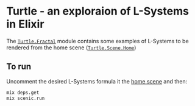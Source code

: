 # Turtle - an exploraion of L-Systems in Elixir

The [`Turtle.Fractal`](./lib/turtle/fractal.ex) module contains some examples of L-Systems to be rendered 
from the home scene ([`Turtle.Scene.Home`](./lib/scenes/home.ex))

## To run

Uncomment the desired L-Systems formula it the [home scene](./lib/scenes/home.ex) and then: 

```bash
mix deps.get
mix scenic.run
```
